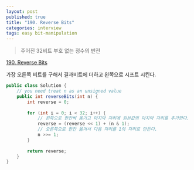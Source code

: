 ```yaml
---
layout: post
published: true
title: "190. Reverse Bits"
categories: interview
tags: easy bit-manipulation
---
```


> 주어진 32비트 부호 없는 정수의 반전

[190. Reverse Bits](https://leetcode.com/problems/reverse-bits/)

가장 오른쪽 비트를 구해서 결과비트에 더하고 왼쪽으로 시프트 시킨다.

```java
public class Solution {
    // you need treat n as an unsigned value
    public int reverseBits(int n) {
        int reverse = 0;
        
        for (int i = 0; i < 32; i++) {
            // 왼쪽으로 한칸씩 옴기고 마지막 자리에 원본값의 마지막 자리를 추가한다.
            reverse = (reverse << 1) + (n & 1);
            // 오른쪽으로 한칸 옮겨서 다음 자리를 1의 자리로 만든다.
            n >>= 1;
        } 
        
        return reverse;
    }
}
```